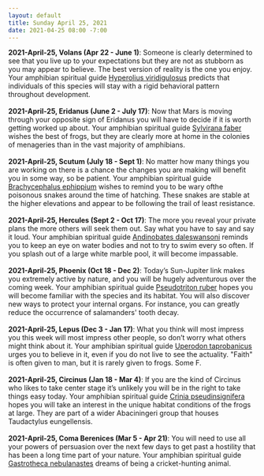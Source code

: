 ```yaml
---
layout: default
title: Sunday April 25, 2021
date: 2021-04-25 08:00 -7:00
---
```


**2021-April-25, Volans (Apr 22 - June 1)**: Someone is clearly determined to see that you live up to your expectations but they are not as stubborn as you may appear to believe. The best version of reality is the one you enjoy. Your amphibian spiritual guide [Hyperolius viridigulosus](https://amphibiaweb.org/cgi/amphib_query?where-genus=Hyperolius&where-species=viridigulosus) predicts that individuals of this species will stay with a rigid behavioral pattern throughout development. <br /><br />**2021-April-25, Eridanus (June 2 - July 17)**: Now that Mars is moving through your opposite sign of Eridanus you will have to decide if it is worth getting worked up about. Your amphibian spiritual guide [Sylvirana faber](https://amphibiaweb.org/cgi/amphib_query?where-genus=Sylvirana&where-species=faber) wishes the best of frogs, but they are clearly more at home in the colonies of menageries than in the vast majority of amphibians. <br /><br />**2021-April-25, Scutum (July 18 - Sept 1)**: No matter how many things you are working on there is a chance the changes you are making will benefit you in some way, so be patient. Your amphibian spiritual guide [Brachycephalus ephippium](https://amphibiaweb.org/cgi/amphib_query?where-genus=Brachycephalus&where-species=ephippium) wishes to remind you to be wary ofthe poisonous snakes around the time of hatching. These snakes are stable at the higher elevations and appear to be following the trail of least resistance. <br /><br />**2021-April-25, Hercules (Sept 2 - Oct 17)**: The more you reveal your private plans the more others will seek them out. Say what you have to say and say it loud. Your amphibian spiritual guide [Andinobates daleswansoni](https://amphibiaweb.org/cgi/amphib_query?where-genus=Andinobates&where-species=daleswansoni) reminds you to keep an eye on water bodies and not to try to swim every so often. If you splash out of a large white marble pool, it will become impassable. <br /><br />**2021-April-25, Phoenix (Oct 18 - Dec 2)**: Today’s Sun-Jupiter link makes you extremely active by nature, and you will be hugely adventurous over the coming week. Your amphibian spiritual guide [Pseudotriton ruber](https://amphibiaweb.org/cgi/amphib_query?where-genus=Pseudotriton&where-species=ruber) hopes you will become familiar with the species and its habitat. You will also discover new ways to protect your internal organs. For instance, you can greatly reduce the occurrence of salamanders' tooth decay. <br /><br />**2021-April-25, Lepus (Dec 3 - Jan 17)**: What you think will most impress you this week will most impress other people, so don’t worry what others might think about it. Your amphibian spiritual guide [Uperodon taprobanicus](https://amphibiaweb.org/cgi/amphib_query?where-genus=Uperodon&where-species=taprobanicus) urges you to believe in it, even if you do not live to see the actuality. "Faith" is often given to man, but it is rarely given to frogs. Some F. <br /><br />**2021-April-25, Circinus (Jan 18 - Mar 4)**: If you are the kind of Circinus who likes to take center stage it’s unlikely you will be in the right to take things easy today. Your amphibian spiritual guide [Crinia pseudinsignifera](https://amphibiaweb.org/cgi/amphib_query?where-genus=Crinia&where-species=pseudinsignifera) hopes you will take an interest in the unique habitat conditions of the frogs at large. They are part of a wider Abaciningeri group that houses Taudactylus eungellensis. <br /><br />**2021-April-25, Coma Berenices (Mar 5 - Apr 21)**: You will need to use all your powers of persuasion over the next few days to get past a hostility that has been a long time part of your nature. Your amphibian spiritual guide [Gastrotheca nebulanastes](https://amphibiaweb.org/cgi/amphib_query?where-genus=Gastrotheca&where-species=nebulanastes) dreams of being a cricket-hunting animal. <br /><br />